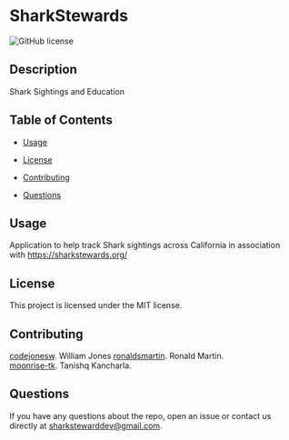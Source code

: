 # SharkStewards
![GitHub license](https://img.shields.io/badge/license-MIT-blue.svg)

## Description

Shark Sightings and Education

## Table of Contents 

* [Usage](#usage)

* [License](#license)

* [Contributing](#contributing)

* [Questions](#questions)

## Usage

Application to help track Shark sightings across California in association with https://sharkstewards.org/

## License

This project is licensed under the MIT license.
  
## Contributing
[codejonesw](https://github.com/codejonesw/). William Jones
[ronaldsmartin](https://github.com/ronaldsmartin). Ronald Martin.  
[moonrise-tk](https://github.com/moonrise-tk/). Tanishq Kancharla.  


## Questions

If you have any questions about the repo, open an issue or contact us directly at sharkstewarddev@gmail.com.

